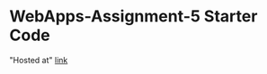 # WebApps-Assignment-5 Starter Code
"Hosted at"
[link](https://44-563-web-apps-s23.github.io/44563-webapps-s23-assignment5-Poojitha2405/plants.html)
